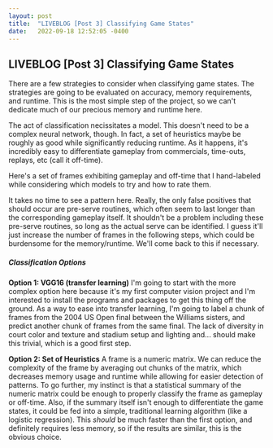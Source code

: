 ```yaml
---
layout: post
title:  "LIVEBLOG [Post 3] Classifying Game States"
date:   2022-09-18 12:52:05 -0400
---
```

<h2>LIVEBLOG [Post 3] Classifying Game States</h2>
<p>
There are a few strategies to consider when classifying game states. The strategies are going to be evaluated on accuracy, memory requirements, and runtime. This is the most simple step of the project, so we can't dedicate much of our precious memory and runtime here. 
</p>
<p>
The act of classification necissitates a model. This doesn't need to be a complex neural network, though. In fact, a set of heuristics maybe be roughly as good while significantly reducing runtime. As it happens, it's incredibly easy to differentiate gameplay from commercials, time-outs, replays, etc (call it off-time).
</p>
<p>
Here's a set of frames exhibiting gameplay and off-time that I hand-labeled while considering which models to try and how to rate them.
</p>
<p>
It takes no time to see a pattern here. Really, the only false positives that should occur are pre-serve routines, which often seem to last longer than the corresponding gameplay itself. It shouldn't be a problem including these pre-serve routines, so long as the actual serve can be identified. I guess it'll just increase the number of frames in the following steps, which could be burdensome for the memory/runtime. We'll come back to this if necessary.
</p>
<h5>Classification Options</h5>
<b>Option 1: VGG16 (transfer learning)</b>
I'm going to start with the more complex option here because it's my first computer vision project and I'm interested to install the programs and packages to get this thing off the ground. As a way to ease into transfer learning, I'm going to label a chunk of frames from the 2004 US Open final between the Williams sisters, and predict another chunk of frames from the same final. The lack of diversity in court color and texture and stadium setup and lighting and... should make this trivial, which is a good first step.
<p>
<b>Option 2: Set of Heuristics</b>
A frame is a numeric matrix. We can reduce the complexity of the frame by averaging out chunks of the matrix, which decreases memory usage and runtime while allowing for easier detection of patterns. To go further, my instinct is that a statistical summary of the numeric matrix could be enough to properly classify the frame as gameplay or off-time. Also, if the summary itself isn't enough to differentiate the game states, it could be fed into a simple, traditional learning algorithm (like a logistic regression). This <i>should</i> be much faster than the first option, and definitely requires less memory, so if the results are similar, this is the obvious choice.

